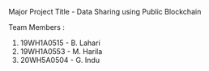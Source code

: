 Major Project Title - Data Sharing using Public Blockchain

Team Members :
1. 19WH1A0515 - B. Lahari
2. 19WH1A0553 - M. Harila
3. 20WH5A0504 - G. Indu
